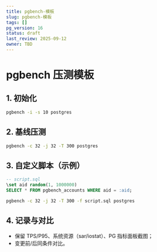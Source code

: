 ```yaml
---
title: pgbench-模板
slug: pgbench-模板
tags: []
pg_version: 16
status: draft
last_review: 2025-09-12
owner: TBD
---
```


# pgbench 压测模板

## 1. 初始化

```bash
pgbench -i -s 10 postgres
```

## 2. 基线压测

```bash
pgbench -c 32 -j 32 -T 300 postgres
```

## 3. 自定义脚本（示例）

```sql
-- script.sql
\set aid random(1, 1000000)
SELECT * FROM pgbench_accounts WHERE aid = :aid;
```

```bash
pgbench -c 32 -j 32 -T 300 -f script.sql postgres
```

## 4. 记录与对比

- 保留 TPS/P95、系统资源（sar/iostat）、PG 指标面板截图；
- 变更前/后同条件对比。

